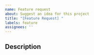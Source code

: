```yaml
---
name: Feature request
about: Suggest an idea for this project
title: "[Feature Request] "
labels: feature
assignees: ''
---
```


## Description
